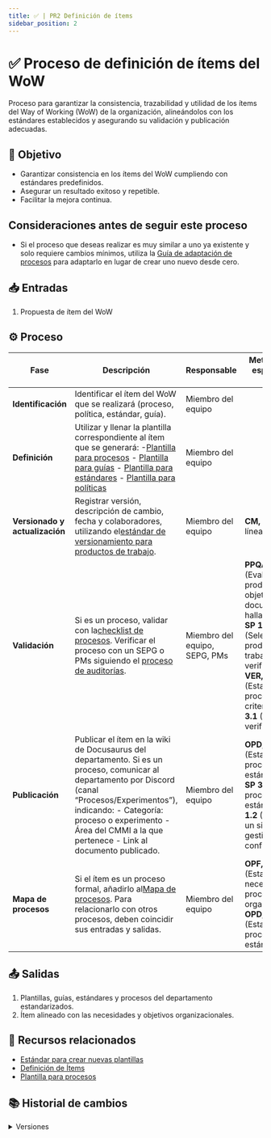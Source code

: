 ```yaml
---
title: ✅ | PR2 Definición de ítems
sidebar_position: 2
---
```

# ✅ Proceso de definición de ítems del WoW

Proceso para garantizar la consistencia, trazabilidad y utilidad de los ítems del Way of Working (WoW) de la organización, alineándolos con los estándares establecidos y asegurando su validación y publicación adecuadas.

## 🎯 Objetivo

- Garantizar consistencia en los ítems del WoW cumpliendo con estándares predefinidos.
- Asegurar un resultado exitoso y repetible.
- Facilitar la mejora continua.


## Consideraciones antes de seguir este proceso

- Si el proceso que deseas realizar es muy similar a uno ya existente y solo requiere cambios mínimos, utiliza la [Guía de adaptación de procesos](https://codeandco-wiki.netlify.app/docs/guias/documentacion/guiaAdaptacionDeProcesos) para adaptarlo en lugar de crear uno nuevo desde cero.


## 📥 Entradas

1. Propuesta de ítem del WoW

## ⚙️ Proceso


| Fase                            | Descripción                                                                                                                                                                                                                                                                                                                                    | Responsable                   | Meta y práctica específica del CMMI                                                                                                                                                                                                                       |
| ------------------------------- | ----------------------------------------------------------------------------------------------------------------------------------------------------------------------------------------------------------------------------------------------------------------------------------------------------------------------------------------------- | ----------------------------- | ----------------------------------------------------------------------------------------------------------------------------------------------------------------------------------------------------------------------------------------------------------- |
| **Identificación**             | Identificar el ítem del WoW que se realizará (proceso, política, estándar, guía).                                                                                                                                                                                                                                                          | Miembro del equipo            |                                                                                                                                                                                                                                                             |
| **Definición**                 | Utilizar y llenar la plantilla correspondiente al ítem que se generará: -[Plantilla para procesos](../plantillas/plantilla-procesos.md) - [Plantilla para guías](../plantillas/plantilla-guias.md) - [Plantilla para estándares](../plantillas/plantilla-estandares.md) - [Plantilla para políticas](../plantillas/plantilla-politicas.md) | Miembro del equipo            |                                                                                                                                                                                                                                                             |
| **Versionado y actualización** | Registrar versión, descripción de cambio, fecha y colaboradores, utilizando el[estándar de versionamiento para productos de trabajo](/docs/standards/versionamiento-productos-trabajo).                                                                                                                                                      | Miembro del equipo            | **CM, SP 1.3** (Crear línea base).                                                                                                                                                                                                                         |
| **Validación**                 | Si es un proceso, validar con la[checklist de procesos](https://docs.google.com/document/d/1liN92VIwwWS9bq-obzOMFH6qC1ZKm_KUy4ci9LhZJOQ/edit?usp=drive_link). Verificar el proceso con un SEPG o PMs siguiendo el [proceso de auditorías](./PR12-auditorias.md).                                                                               | Miembro del equipo, SEPG, PMs | **PPQA, SP 1.2** (Evaluar productos objetivamente y documentar hallazgos), **VER, SP 1.1** (Seleccionar los productos de trabajo para verificación), **VER, SP 1.3** (Establecer procedimientos y criterios), **VER, SP 3.1** (Realizar la verificación). |
| **Publicación**                | Publicar el ítem en la wiki de Docusaurus del departamento. Si es un proceso, comunicar al departamento por Discord (canal “Procesos/Experimentos”), indicando: - Categoría: proceso o experimento - Área del CMMI a la que pertenece - Link al documento publicado.                                                                       | Miembro del equipo            | **OPD, SP 1.1** (Establecer los procesos estándar), **OPF, SP 3.2** (Desplegar procesos estándar), **CM, SP 1.2** (Establecer un sistema de gestión de configuración).                                                                                  |
| **Mapa de procesos**            | Si el ítem es un proceso formal, añadirlo al[Mapa de procesos](/docs/procesos/mapa-procesos). Para relacionarlo con otros procesos, deben coincidir sus entradas y salidas.                                                                                                                                                                   | Miembro del equipo            | **OPF, SP 1.1** (Establecer necesidades de proceso organizacionales), **OPD, SP 1.1** (Establecer los procesos estándar).                                                                                                                                  |

## 📤 Salidas

1. Plantillas, guías, estándares y procesos del departamento estandarizados.
2. Ítem alineado con las necesidades y objetivos organizacionales.

## 📎 Recursos relacionados

- [Estándar para crear nuevas plantillas](/docs/next/standards/estandar-plantillas)
- [Definición de Ítems](/docs/next/procesos/PR2-definicion-items)
- [Plantilla para procesos](/docs/next/plantillas/plantilla-procesos)

## 📚 Historial de cambios

<details>
  <summary>Versiones</summary>
  | **Versión** | **Descripción del cambio**                                | **Fecha**   | **Colaborador**                                   |
  |-------------|------------------------------------------------------------|-------------|---------------------------------------------------|
  | 2.0         | Proceso inicial para generar procesos                      |             | Valeria Zuñiga Mendoza, Paola María Garrido Monte |
  | 2.1         | Añadir la plantilla base de procesos                       |             | Valeria Zuñiga Mendoza                            |
  | 2.2         | Cambios de lógica para Docusaurus                          |             | Juan Pablo Chávez Leal                            |
  | 2.3         | Cambio al control de cambios                               | 18/04/2025  | Miguel Angel, Diego Alfaro                        |
  | 2.4         | Refactorización                                            | 18/04/2025  | Diego Fuentes                                     |
  | 2.5         | Implementar política de gestión de procesos                | 08/05/2025  | Mariana Juárez                                    |
  | 2.6         | Agregar redirección a guía de adaptación de procesos       | 14/05/2025  | Ethan Luna                                        |
  | 3.0         | Proceso de definición de ítems del WoW                     | 15/05/2025  | Daniel Contreras, Diego Antonio García Padilla    |
  | 4.0     | Actualización al formato estándar de procesos              | 18/05/2025  | Ángel Mauricio Ramírez Herrera                    |

</details>
